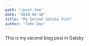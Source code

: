 ```yaml
---
path: "/post-two"
date: "2018-04-10"
title: "My Second Gatsby Post"
author: "John Doe"
---
```


This is my second blog post in Gatsby